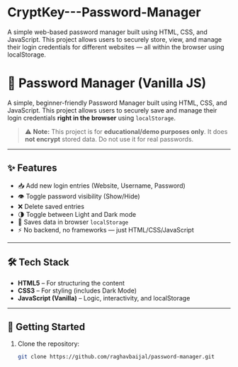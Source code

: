 # CryptKey---Password-Manager
A simple web-based password manager built using HTML, CSS, and JavaScript. This project allows users to securely store, view, and manage their login credentials for different websites — all within the browser using localStorage.


# 🔐 Password Manager (Vanilla JS)

A simple, beginner-friendly Password Manager built using HTML, CSS, and JavaScript. This project allows users to securely save and manage their login credentials **right in the browser** using `localStorage`.

> ⚠️ **Note:** This project is for **educational/demo purposes only**. It does **not encrypt** stored data. Do not use it for real passwords.

---

## ✨ Features

- 📥 Add new login entries (Website, Username, Password)
- 👁️ Toggle password visibility (Show/Hide)
- ❌ Delete saved entries
- 🌗 Toggle between Light and Dark mode
- 💾 Saves data in browser `localStorage`
- ⚡ No backend, no frameworks — just HTML/CSS/JavaScript

---

## 🛠️ Tech Stack

- **HTML5** – For structuring the content
- **CSS3** – For styling (includes Dark Mode)
- **JavaScript (Vanilla)** – Logic, interactivity, and localStorage

---

## 🚀 Getting Started

1. Clone the repository:
   ```bash
   git clone https://github.com/raghavbaijal/password-manager.git
